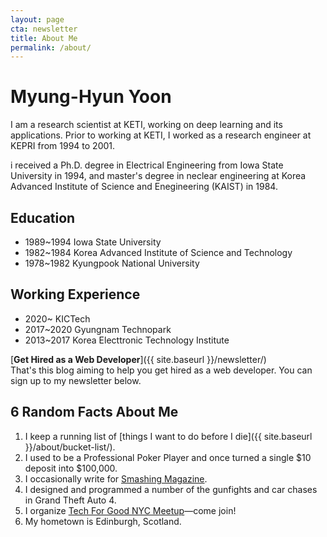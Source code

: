 ```yaml
---
layout: page
cta: newsletter
title: About Me
permalink: /about/
---
```


# Myung-Hyun Yoon

I am a research scientist at KETI, working on deep learning and its applications. 
Prior to working at KETI, I worked as a research engineer at KEPRI from 1994 to 2001.

i received a Ph.D. degree in Electrical Engineering from Iowa State University in 1994, and master's degree in neclear engineering at Korea Advanced Institute of Science and Enegineering (KAIST) in 1984.

## Education

* 1989~1994 Iowa State University
* 1982~1984 Korea Advanced Institute of Science and Technology
* 1978~1982 Kyungpook National University

## Working Experience

* 2020~ KICTech
* 2017~2020 Gyungnam Technopark
* 2013~2017 Korea Electtronic Technology Institute

[**Get Hired as a Web Developer**]({{ site.baseurl }}/newsletter/)  
That's this blog aiming to help you get hired as a web developer. You can sign up to my newsletter below.

## 6 Random Facts About Me

1. I keep a running list of [things I want to do before I die]({{ site.baseurl }}/about/bucket-list/).
2. I used to be a Professional Poker Player and once turned a single $10 deposit into $100,000.
3. I occasionally write for [Smashing Magazine](http://www.smashingmagazine.com/author/barryclark/?rel=author).
4. I designed and programmed a number of the gunfights and car chases in Grand Theft Auto 4.
5. I organize [Tech For Good NYC Meetup](http://www.meetup.com/Tech-For-Good-NYC/)—come join!
6. My hometown is Edinburgh, Scotland.

